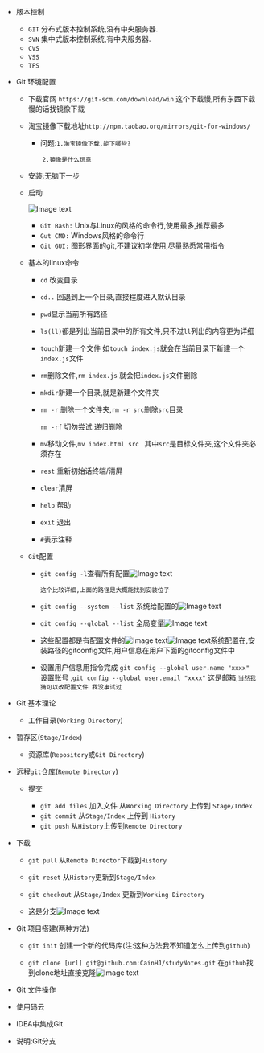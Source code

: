 * 版本控制

  - `GIT` 分布式版本控制系统,没有中央服务器.
  - `SVN` 集中式版本控制系统,有中央服务器.
  - `CVS`
  - `VSS`
  - `TFS`

* Git 环境配置

  * 下载官网 `https://git-scm.com/download/win` 这个下载慢,所有东西下载慢的话找镜像下载

  * 淘宝镜像下载地址`http://npm.taobao.org/mirrors/git-for-windows/`

    * 问题:`1.淘宝镜像下载,能下哪些?`

      ​        `2.镜像是什么玩意`

  * 安装:无脑下一步

  * 启动

    ![Image text](..\img\1640225777.jpg)

    * `Git Bash:`  Unix与Linux的风格的命令行,使用最多,推荐最多
    * `Gut CMD:` Windows风格的命令行
    * `Git GUI:` 图形界面的git,不建议初学使用,尽量熟悉常用指令

  * 基本的linux命令

    * `cd` 改变目录

    * `cd..` 回退到上一个目录,直接程度进入默认目录

    * `pwd`显示当前所有路径

    * `ls(ll)`都是列出当前目录中的所有文件,只不过`ll`列出的内容更为详细

    * `touch`新建一个文件 如`touch index.js`就会在当前目录下新建一个`index.js`文件

    * `rm`删除文件,`rm index.js` 就会把`index.js`文件删除

    * `mkdir`新建一个目录,就是新建个文件夹

    * `rm -r` 删除一个文件夹,`rm -r src`删除`src`目录

      `rm -rf` 切勿尝试 递归删除

    * `mv`移动文件,`mv index.html src ` 其中`src`是目标文件夹,这个文件夹必须存在

    * `rest` 重新初始话终端/清屏

    * `clear`清屏

    * `help` 帮助

    * `exit` 退出

    * `#`表示注释

  * `Git`配置

    * `git config -l`查看所有配置![Image text](..\img\1640417894.png)
    
      `这个比较详细,上面的路径是大概能找到安装位子`
    
    * `git config --system --list` 系统给配置的![Image text](..\img\1640418466.jpg)
    
    * `git config --global --list` 全局变量![Image text](..\img\1640418572.jpg)
    
    * 这些配置都是有配置文件的![Image text](..\img\1640418920.jpg)![Image text](..\img\1640419238.jpg)系统配置在,安装路径的gitconfig文件,用户信息在用户下面的gitconfig文件中
    
    * 设置用户信息用指令完成 `git config --global user.name "xxxx"` 设置账号 ,`git config --global user.email "xxxx"` 这是邮箱,`当然我猜可以改配置文件 我没事试过`

* Git 基本理论

  * 工作目录(`Working Directory`)
* 暂存区(`Stage/Index`)
  
  * 资源库(`Repository`或`Git Directory`)
* 远程`git`仓库(`Remote Directory`)
  * 提交

    * `git add files` 加入文件 从`Working Directory` 上传到 `Stage/Index`
    * `git commit` 从`Stage/Index` 上传到 `History`
    * `git push` 从`History`上传到`Remote Directory`
 * 下载
  
    * `git pull`  从`Remote Director`下载到`History`
    
    * `git reset` 从`History`更新到`Stage/Index` 
    
    * `git checkout`  从`Stage/Index` 更新到`Working Directory` 
    
    * 这是分支![Image text](..\img\1640420987.jpg)
    
* Git 项目搭建(两种方法)

    * `git init` 创建一个新的代码库(注:这种方法我不知道怎么上传到`github`)

    * `git clone [url] git@github.com:CainHJ/studyNotes.git`  在`github`找到clone地址直接克隆![Image text](..\img\1640422045.jpg)

* Git 文件操作

* 使用码云

* IDEA中集成Git

* 说明:Git分支
